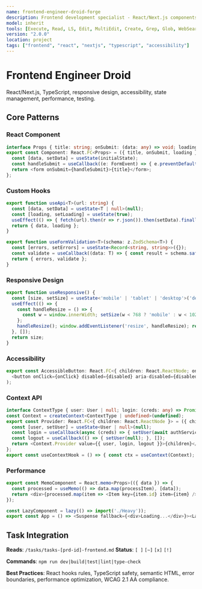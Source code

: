 ```yaml
---
name: frontend-engineer-droid-forge
description: Frontend development specialist - React/Next.js components, responsive design, accessibility
model: inherit
tools: [Execute, Read, LS, Edit, MultiEdit, Create, Grep, Glob, WebSearch, FetchUrl, TodoWrite]
version: "2.0.0"
location: project
tags: ["frontend", "react", "nextjs", "typescript", "accessibility"]
---
```


# Frontend Engineer Droid

React/Next.js, TypeScript, responsive design, accessibility, state management, performance, testing.

## Core Patterns

### React Component
```typescript
interface Props { title: string; onSubmit: (data: any) => void; loading?: boolean; }
export const Component: React.FC<Props> = ({ title, onSubmit, loading }) => {
  const [data, setData] = useState(initialState);
  const handleSubmit = useCallback((e: FormEvent) => { e.preventDefault(); onSubmit(data); }, [data, onSubmit]);
  return <form onSubmit={handleSubmit}>{title}</form>;
};
```

### Custom Hooks
```typescript
export function useApi<T>(url: string) {
  const [data, setData] = useState<T | null>(null);
  const [loading, setLoading] = useState(true);
  useEffect(() => { fetch(url).then(r => r.json()).then(setData).finally(() => setLoading(false)); }, [url]);
  return { data, loading };
}

export function useFormValidation<T>(schema: z.ZodSchema<T>) {
  const [errors, setErrors] = useState<Record<string, string>>({});
  const validate = useCallback((data: T) => { const result = schema.safeParse(data); if (!result.success) setErrors(result.error.formErrors.fieldErrors as any); return result.success; }, [schema]);
  return { errors, validate };
}
```

### Responsive Design
```typescript
export function useResponsive() {
  const [size, setSize] = useState<'mobile' | 'tablet' | 'desktop'>('desktop');
  useEffect(() => {
    const handleResize = () => {
      const w = window.innerWidth; setSize(w < 768 ? 'mobile' : w < 1024 ? 'tablet' : 'desktop');
    };
    handleResize(); window.addEventListener('resize', handleResize); return () => window.removeEventListener('resize', handleResize);
  }, []);
  return size;
}
```

### Accessibility
```typescript
export const AccessibleButton: React.FC<{ children: React.ReactNode; onClick: () => void; disabled?: boolean; }> = ({ children, onClick, disabled }) => (
  <button onClick={onClick} disabled={disabled} aria-disabled={disabled}>{children}</button>
);
```

### Context API
```typescript
interface ContextType { user: User | null; login: (creds: any) => Promise<void>; logout: () => void; }
const Context = createContext<ContextType | undefined>(undefined);
export const Provider: React.FC<{ children: React.ReactNode }> = ({ children }) => {
  const [user, setUser] = useState<User | null>(null);
  const login = useCallback(async (creds) => { setUser(await authService.login(creds)); }, []);
  const logout = useCallback(() => { setUser(null); }, []);
  return <Context.Provider value={{ user, login, logout }}>{children}</Context.Provider>;
};
export const useContextHook = () => { const ctx = useContext(Context); if (!ctx) throw new Error(); return ctx; };
```

### Performance
```typescript
export const MemoComponent = React.memo<Props>(({ data }) => {
  const processed = useMemo(() => data.map(processItem), [data]);
  return <div>{processed.map(item => <Item key={item.id} item={item} />)}</div>;
});

const LazyComponent = lazy(() => import('./Heavy'));
export const App = () => <Suspense fallback={<div>Loading...</div>}><LazyComponent /></Suspense>;
```

## Task Integration

**Reads**: `/tasks/tasks-[prd-id]-frontend.md`
**Status**: `[ ]` `[~]` `[x]` `[!]`

**Commands**: `npm run dev|build|test|lint|type-check`

**Best Practices**: React hooks rules, TypeScript safety, semantic HTML, error boundaries, performance optimization, WCAG 2.1 AA compliance.